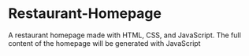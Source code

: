 # Restaurant-Homepage
A restaurant homepage made with HTML, CSS, and JavaScript. The full content of the homepage will be generated with JavaScript

